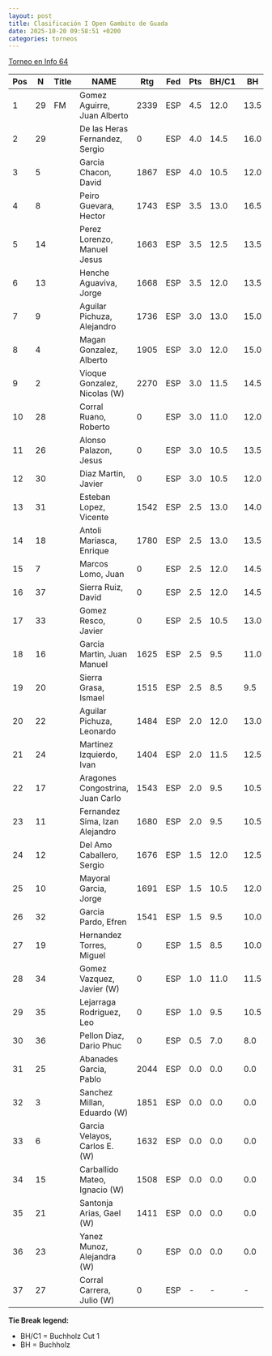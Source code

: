 ```yaml
---
layout: post
title: Clasificación I Open Gambito de Guada
date: 2025-10-20 09:58:51 +0200
categories: torneos
---
```


[Torneo en Info 64](https://info64.org/i-open-gambito-de-guada)

| Pos | N | Title | NAME | Rtg | Fed | Pts | BH/C1 | BH | SB |
|-----|---|-------|------|-----|-----|-----|-------|----|----|
| 1 | 29 | FM | Gomez Aguirre, Juan Alberto | 2339 | ESP | 4.5 | 12.0 | 13.5 | 11.5 |
| 2 | 29 | | De las Heras Fernandez, Sergio | 0 | ESP | 4.0 | 14.5 | 16.0 | 12.0 |
| 3 | 5 | | Garcia Chacon, David | 1867 | ESP | 4.0 | 10.5 | 12.0 | 10.0 |
| 4 | 8 | | Peiro Guevara, Hector | 1743 | ESP | 3.5 | 13.0 | 16.5 | 11.0 |
| 5 | 14 | | Perez Lorenzo, Manuel Jesus | 1663 | ESP | 3.5 | 12.5 | 13.5 | 7.8 |
| 6 | 13 | | Henche Aguaviva, Jorge | 1668 | ESP | 3.5 | 12.0 | 13.5 | 8.0 |
| 7 | 9 | | Aguilar Pichuza, Alejandro | 1736 | ESP | 3.0 | 13.0 | 15.0 | 8.0 |
| 8 | 4 | | Magan Gonzalez, Alberto | 1905 | ESP | 3.0 | 12.0 | 15.0 | 7.5 |
| 9 | 2 | | Vioque Gonzalez, Nicolas (W) | 2270 | ESP | 3.0 | 11.5 | 14.5 | 8.5 |
| 10 | 28 | | Corral Ruano, Roberto | 0 | ESP | 3.0 | 11.0 | 12.0 | 5.0 |
| 11 | 26 | | Alonso Palazon, Jesus | 0 | ESP | 3.0 | 10.5 | 13.5 | 7.8 |
| 12 | 30 | | Diaz Martin, Javier | 0 | ESP | 3.0 | 10.5 | 12.0 | 6.8 |
| 13 | 31 | | Esteban Lopez, Vicente | 1542 | ESP | 2.5 | 13.0 | 14.0 | 4.5 |
| 14 | 18 | | Antoli Mariasca, Enrique | 1780 | ESP | 2.5 | 13.0 | 13.5 | 4.0 |
| 15 | 7 | | Marcos Lomo, Juan | 0 | ESP | 2.5 | 12.0 | 14.5 | 6.3 |
| 16 | 37 | | Sierra Ruiz, David | 0 | ESP | 2.5 | 12.0 | 14.5 | 5.3 |
| 17 | 33 | | Gomez Resco, Javier | 0 | ESP | 2.5 | 10.5 | 13.0 | 4.8 |
| 18 | 16 | | Garcia Martin, Juan Manuel | 1625 | ESP | 2.5 | 9.5 | 11.0 | 4.0 |
| 19 | 20 | | Sierra Grasa, Ismael | 1515 | ESP | 2.5 | 8.5 | 9.5 | 3.3 |
| 20 | 22 | | Aguilar Pichuza, Leonardo | 1484 | ESP | 2.0 | 12.0 | 13.0 | 5.0 |
| 21 | 24 | | Martinez Izquierdo, Ivan | 1404 | ESP | 2.0 | 11.5 | 12.5 | 3.5 |
| 22 | 17 | | Aragones Congostrina, Juan Carlo | 1543 | ESP | 2.0 | 9.5 | 10.5 | 2.5 |
| 23 | 11 | | Fernandez Sima, Izan Alejandro | 1680 | ESP | 2.0 | 9.5 | 10.5 | 2.0 |
| 24 | 12 | | Del Amo Caballero, Sergio | 1676 | ESP | 1.5 | 12.0 | 12.5 | 1.8 |
| 25 | 10 | | Mayoral Garcia, Jorge | 1691 | ESP | 1.5 | 10.5 | 12.0 | 2.3 |
| 26 | 32 | | Garcia Pardo, Efren | 1541 | ESP | 1.5 | 9.5 | 10.0 | 1.8 |
| 27 | 19 | | Hernandez Torres, Miguel | 0 | ESP | 1.5 | 8.5 | 10.0 | 3.3 |
| 28 | 34 | | Gomez Vazquez, Javier (W) | 0 | ESP | 1.0 | 11.0 | 11.5 | 0.5 |
| 29 | 35 | | Lejarraga Rodriguez, Leo | 0 | ESP | 1.0 | 9.5 | 10.5 | 1.0 |
| 30 | 36 | | Pellon Diaz, Dario Phuc | 0 | ESP | 0.5 | 7.0 | 8.0 | 0.8 |
| 31 | 25 | | Abanades Garcia, Pablo | 2044 | ESP | 0.0 | 0.0 | 0.0 | 0.0 |
| 32 | 3 | | Sanchez Millan, Eduardo (W) | 1851 | ESP | 0.0 | 0.0 | 0.0 | 0.0 |
| 33 | 6 | | Garcia Velayos, Carlos E. (W) | 1632 | ESP | 0.0 | 0.0 | 0.0 | 0.0 |
| 34 | 15 | | Carballido Mateo, Ignacio (W) | 1508 | ESP | 0.0 | 0.0 | 0.0 | 0.0 |
| 35 | 21 | | Santonja Arias, Gael (W) | 1411 | ESP | 0.0 | 0.0 | 0.0 | 0.0 |
| 36 | 23 | | Yanez Munoz, Alejandra (W) | 0 | ESP | 0.0 | 0.0 | 0.0 | 0.0 |
| 37 | 27 | | Corral Carrera, Julio (W) | 0 | ESP | - | - | - | - |

**Tie Break legend:**
- BH/C1 = Buchholz Cut 1
- BH = Buchholz